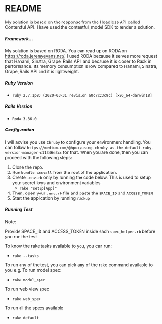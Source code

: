 # README

My solution is based on the response from the Headless API called Contentful API. I have used the contentful_model SDK to render a solution. 
##### Framework...

My solution is based on RODA. You can read up on RODA on https://roda.jeremyevans.net/. I used RODA because it serves more request that Hanami, Sinatra, Grape, Rails API, and because it is closer to Rack in performance. Its memory consumption is low compared to Hanami, Sinatra, Grape, Rails API and it is lightweight.

##### Ruby Version 

* `ruby 2.7.1p83 (2020-03-31 revision a0c7c23c9c) [x86_64-darwin18]`

##### Rails Version 

* `Roda 3.36.0`

##### Configuration

I will advise you use `Chruby` to configure your environment handling. You can follow `https://medium.com/@hpux/using-chruby-as-the-default-ruby-version-manager-c11346e3cc` for that. When you are done, then you can proceed with the following steps:
1. Clone the repo.
2. Run `bundle install` from the root of the application.
2. Create `.env.rb` only by running the code below. This is used to setup your secret keys and environment variables:
    * `rake "setup[App]"`
3. Then, open your `.env.rb` file and paste the `SPACE_ID` and `ACCESS_TOKEN`
5. Start the application by running `rackup`

##### Running Test

Note: 

Provide SPACE_ID and ACCESS_TOKEN inside each `spec_helper.rb` before you run the test. 

To know the rake tasks available to you, you can run:
* `rake --tasks`

To run any of the test, you can pick any of the rake command available to you e.g. To run model spec: 

* `rake model_spec`

To run web view spec

* `rake web_spec`

To run all the specs available

* `rake default`

